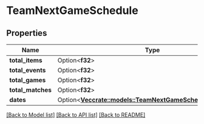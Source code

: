 # TeamNextGameSchedule

## Properties

Name | Type | Description | Notes
------------ | ------------- | ------------- | -------------
**total_items** | Option<**f32**> |  | [optional]
**total_events** | Option<**f32**> |  | [optional]
**total_games** | Option<**f32**> |  | [optional]
**total_matches** | Option<**f32**> |  | [optional]
**dates** | Option<[**Vec<crate::models::TeamNextGameScheduleDatesInner>**](Team_nextGameSchedule_dates_inner.md)> |  | [optional]

[[Back to Model list]](../README.md#documentation-for-models) [[Back to API list]](../README.md#documentation-for-api-endpoints) [[Back to README]](../README.md)


